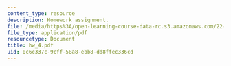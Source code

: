 ```yaml
---
content_type: resource
description: Homework assignment.
file: /media/https%3A/open-learning-course-data-rc.s3.amazonaws.com/22-615-mhd-theory-of-fusion-systems-spring-2007/0c6c337c9cff58a8ebb8dd8ffec336cd_hw_4.pdf
file_type: application/pdf
resourcetype: Document
title: hw_4.pdf
uid: 0c6c337c-9cff-58a8-ebb8-dd8ffec336cd
---
```

